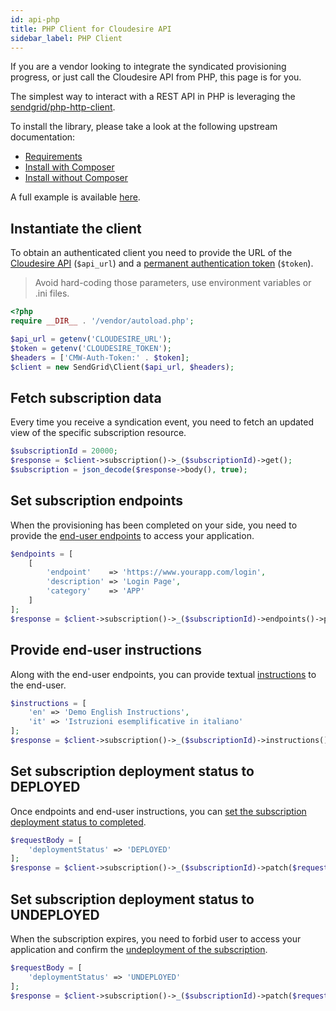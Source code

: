 ```yaml
---
id: api-php
title: PHP Client for Cloudesire API
sidebar_label: PHP Client
---
```


If you are a vendor looking to integrate the syndicated provisioning progress,
or just call the Cloudesire API from PHP, this page is for you.

The simplest way to interact with a REST API in PHP is leveraging the
[sendgrid/php-http-client](https://github.com/sendgrid/php-http-client).

To install the library, please take a look at the following upstream
documentation:

* [Requirements](https://github.com/sendgrid/php-http-client#prerequisites)
* [Install with Composer](https://github.com/sendgrid/php-http-client#install-with-composer)
* [Install without Composer](https://github.com/sendgrid/php-http-client#install-without-composer)

A full example is available [here](https://github.com/ClouDesire/examples/tree/master/php-syndication).

## Instantiate the client

To obtain an authenticated client you need to provide the URL of the [Cloudesire
API](api.md#domains) (`$api_url`) and a [permanent authentication
token](api.md#permanent-authentication-token) (`$token`).

> Avoid hard-coding those parameters, use environment variables or .ini files.

```php
<?php
require __DIR__ . '/vendor/autoload.php';

$api_url = getenv('CLOUDESIRE_URL');
$token = getenv('CLOUDESIRE_TOKEN');
$headers = ['CMW-Auth-Token:' . $token];
$client = new SendGrid\Client($api_url, $headers);
```

## Fetch subscription data

Every time you receive a syndication event, you need to fetch an updated view of
the specific subscription resource.

```php
$subscriptionId = 20000;
$response = $client->subscription()->_($subscriptionId)->get();
$subscription = json_decode($response->body(), true);
```

## Set subscription endpoints

When the provisioning has been completed on your side, you need to provide the
[end-user endpoints](syndication.md#how-to-setup-the-syndication-endpoint)
to access your application.

```php
$endpoints = [
    [
        'endpoint'    => 'https://www.yourapp.com/login',
        'description' => 'Login Page',
        'category'    => 'APP'
    ]
];
$response = $client->subscription()->_($subscriptionId)->endpoints()->post($endpoints);
```

## Provide end-user instructions

Along with the end-user endpoints, you can provide textual
[instructions](syndication.md#providing-end-user-instructions)
to the end-user.

```php
$instructions = [
    'en' => 'Demo English Instructions',
    'it' => 'Istruzioni esemplificative in italiano'
];
$response = $client->subscription()->_($subscriptionId)->instructions()->post($instructions);
```

## Set subscription deployment status to DEPLOYED

Once endpoints and end-user instructions, you can [set the subscription deployment
status to completed](syndication.md#set-provisioning-status-to-deployed).

```php
$requestBody = [
    'deploymentStatus' => 'DEPLOYED'
];
$response = $client->subscription()->_($subscriptionId)->patch($requestBody);
```

## Set subscription deployment status to UNDEPLOYED

When the subscription expires, you need to forbid user to access your application
and confirm the [undeployment of the subscription](syndication.md#update-subscription-information-when-the-subscription-expires).

```php
$requestBody = [
    'deploymentStatus' => 'UNDEPLOYED'
];
$response = $client->subscription()->_($subscriptionId)->patch($requestBody);
```
